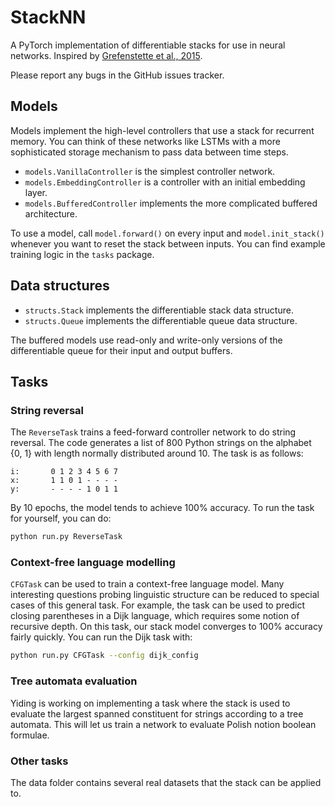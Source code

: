 # StackNN
A PyTorch implementation of differentiable stacks for use in neural networks. Inspired by [Grefenstette et al., 2015](https://arxiv.org/pdf/1506.02516.pdf).

Please report any bugs in the GitHub issues tracker.

## Models

Models implement the high-level controllers that use a stack for recurrent memory. You can think of these networks like LSTMs with a more sophisticated storage mechanism to pass data between time steps.

* `models.VanillaController` is the simplest controller network.
* `models.EmbeddingController` is a controller with an initial embedding layer.
* `models.BufferedController` implements the more complicated buffered architecture.

To use a model, call `model.forward()` on every input and `model.init_stack()` whenever you want to reset the stack between inputs. You can find example training logic in the `tasks` package.

## Data structures

* `structs.Stack` implements the differentiable stack data structure.
* `structs.Queue` implements the differentiable queue data structure.

The buffered models use read-only and write-only versions of the differentiable queue for their input and output buffers.

## Tasks

### String reversal

The `ReverseTask` trains a feed-forward controller network to do string reversal. The code generates a list of 800 Python strings on the alphabet {0, 1} with length normally distributed around 10. The task is as follows:

~~~
i:       0 1 2 3 4 5 6 7
x:       1 1 0 1 - - - -
y:       - - - - 1 0 1 1
~~~

By 10 epochs, the model tends to achieve 100% accuracy. To run the task for yourself, you can do:

~~~bash
python run.py ReverseTask
~~~

### Context-free language modelling

`CFGTask` can be used to train a context-free language model. Many interesting questions probing linguistic structure can be reduced to special cases of this general task. For example, the task can be used to predict closing parentheses in a Dijk language, which requires some notion of recursive depth. On this task, our stack model converges to 100% accuracy fairly quickly. You can run the Dijk task with:

~~~bash
python run.py CFGTask --config dijk_config
~~~

### Tree automata evaluation

Yiding is working on implementing a task where the stack is used to evaluate the largest spanned constituent for strings according to a tree automata. This will let us train a network to evaluate Polish notion boolean formulae.

### Other tasks

The data folder contains several real datasets that the stack can be applied to.
